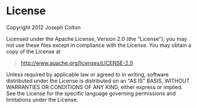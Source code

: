 # License #

Copyright 2012 Joseph Colton

Licensed under the Apache License, Version 2.0 (the "License"); you may not use these files except in compliance with the License.  You may obtain a copy of the License at

> http://www.apache.org/licenses/LICENSE-2.0

Unless required by applicable law or agreed to in writing, software distributed under the License is distributed on an "AS IS" BASIS, WITHOUT WARRANTIES OR CONDITIONS OF ANY KIND, either express or implied.  See the License for the specific language governing permissions and limitations under the License.